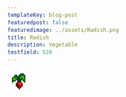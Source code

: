 ```yaml
---
templateKey: blog-post
featuredpost: false
featuredimage: ../assets/Radish.png
title: Radish
description: Vegetable
testfield: 528
---
```

![Radish](../assets/Radish.png)